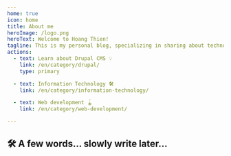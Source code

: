 ```yaml
---
home: true
icon: home
title: About me
heroImage: /logo.png
heroText: Welcome to Hoang Thien!
tagline: This is my personal blog, specializing in sharing about technology, programming, especially programming with Drupal CMS, Web development and many other cool things…✨
actions:
  - text: Learn about Drupal CMS 💡
    link: /en/category/drupal/
    type: primary

  - text: Information Technology 🛠
    link: /en/category/information-technology/

  - text: Web development 🪀
    link: /en/category/web-development/

---
```


## 🛠 A few words... slowly write later...

